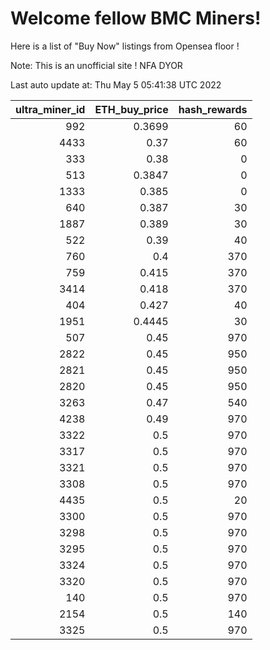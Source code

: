 # Welcome fellow BMC Miners!
Here is a list of "Buy Now" listings from Opensea floor !

Note: This is an unofficial site ! NFA DYOR


Last auto update at: Thu May  5 05:41:38 UTC 2022


|   ultra_miner_id |   ETH_buy_price |   hash_rewards |
|-----------------:|----------------:|---------------:|
|              992 |          0.3699 |             60 |
|             4433 |          0.37   |             60 |
|              333 |          0.38   |              0 |
|              513 |          0.3847 |              0 |
|             1333 |          0.385  |              0 |
|              640 |          0.387  |             30 |
|             1887 |          0.389  |             30 |
|              522 |          0.39   |             40 |
|              760 |          0.4    |            370 |
|              759 |          0.415  |            370 |
|             3414 |          0.418  |            370 |
|              404 |          0.427  |             40 |
|             1951 |          0.4445 |             30 |
|              507 |          0.45   |            970 |
|             2822 |          0.45   |            950 |
|             2821 |          0.45   |            950 |
|             2820 |          0.45   |            950 |
|             3263 |          0.47   |            540 |
|             4238 |          0.49   |            970 |
|             3322 |          0.5    |            970 |
|             3317 |          0.5    |            970 |
|             3321 |          0.5    |            970 |
|             3308 |          0.5    |            970 |
|             4435 |          0.5    |             20 |
|             3300 |          0.5    |            970 |
|             3298 |          0.5    |            970 |
|             3295 |          0.5    |            970 |
|             3324 |          0.5    |            970 |
|             3320 |          0.5    |            970 |
|              140 |          0.5    |            970 |
|             2154 |          0.5    |            140 |
|             3325 |          0.5    |            970 |
